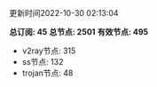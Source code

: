 更新时间2022-10-30 02:13:04

**总订阅: 45**
**总节点: 2501**
**有效节点: 495**
- v2ray节点: 315
- ss节点: 132
- trojan节点: 48
